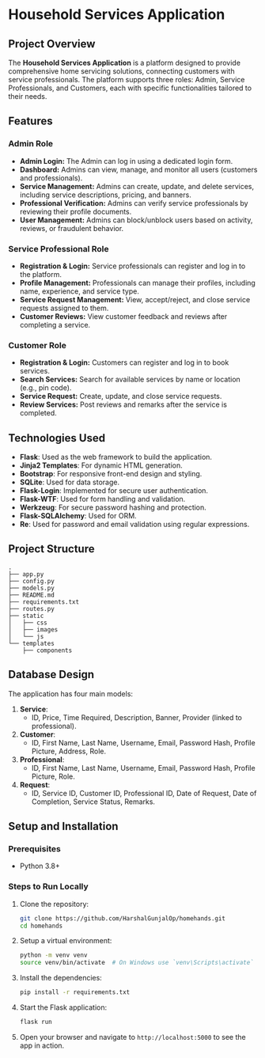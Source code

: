 # Household Services Application

## Project Overview

The **Household Services Application** is a platform designed to provide comprehensive home servicing solutions, connecting customers with service professionals. The platform supports three roles: Admin, Service Professionals, and Customers, each with specific functionalities tailored to their needs.

## Features

### Admin Role

- **Admin Login:** The Admin can log in using a dedicated login form.
- **Dashboard:** Admins can view, manage, and monitor all users (customers and professionals).
- **Service Management:** Admins can create, update, and delete services, including service descriptions, pricing, and banners.
- **Professional Verification:** Admins can verify service professionals by reviewing their profile documents.
- **User Management:** Admins can block/unblock users based on activity, reviews, or fraudulent behavior.

### Service Professional Role

- **Registration & Login:** Service professionals can register and log in to the platform.
- **Profile Management:** Professionals can manage their profiles, including name, experience, and service type.
- **Service Request Management:** View, accept/reject, and close service requests assigned to them.
- **Customer Reviews:** View customer feedback and reviews after completing a service.

### Customer Role

- **Registration & Login:** Customers can register and log in to book services.
- **Search Services:** Search for available services by name or location (e.g., pin code).
- **Service Request:** Create, update, and close service requests.
- **Review Services:** Post reviews and remarks after the service is completed.

## Technologies Used

- **Flask**: Used as the web framework to build the application.
- **Jinja2 Templates**: For dynamic HTML generation.
- **Bootstrap**: For responsive front-end design and styling.
- **SQLite**: Used for data storage.
- **Flask-Login**: Implemented for secure user authentication.
- **Flask-WTF**: Used for form handling and validation.
- **Werkzeug**: For secure password hashing and protection.
- **Flask-SQLAlchemy**: Used for ORM.
- **Re**: Used for password and email validation using regular expressions.

## Project Structure

```text
.
├── app.py
├── config.py
├── models.py
├── README.md
├── requirements.txt
├── routes.py
├── static
│   ├── css
│   ├── images
│   └── js
└── templates
    ├── components
```

## Database Design

The application has four main models:

1. **Service**:
   - ID, Price, Time Required, Description, Banner, Provider (linked to professional).
2. **Customer**:
   - ID, First Name, Last Name, Username, Email, Password Hash, Profile Picture, Address, Role.
3. **Professional**:
   - ID, First Name, Last Name, Username, Email, Password Hash, Profile Picture, Role.
4. **Request**:
   - ID, Service ID, Customer ID, Professional ID, Date of Request, Date of Completion, Service Status, Remarks.

## Setup and Installation

### Prerequisites

- Python 3.8+

### Steps to Run Locally

1. Clone the repository:

   ```bash
   git clone https://github.com/HarshalGunjalOp/homehands.git
   cd homehands

2. Setup a virtual environment:

   ```bash
   python -m venv venv
   source venv/bin/activate  # On Windows use `venv\Scripts\activate`

3. Install the dependencies:

   ```bash
   pip install -r requirements.txt

4. Start the Flask application:

   ```bash
   flask run

5. Open your browser and navigate to `http://localhost:5000` to see the app in action.
